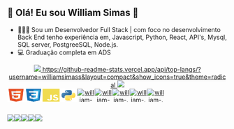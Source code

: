 ##  🌵 Olá! Eu sou William Simas 🌵

- 👨🏻‍💻 Sou um Desenvolvedor Full Stack | com foco no desenvolvimento Back End tenho experiência em, Javascript, Python, React, API's, Mysql, SQL server, PostgreeSQL, Node.js.
- 💻 Graduação completa em ADS
<div align="center">
  <a href="https://github.com/williamsimass">
  <img height="160em" src="https://github-readme-stats.vercel.app/api?username=williamsimass&show_icons=true&theme=radical"/>
    https://github-readme-stats.vercel.app/api/top-langs/?username=williamsimass&layout=compact&show_icons=true&theme=radical
  <img height="160em" src="https://github-readme-stats.vercel.app/api/top-langs/?username=williamsimass&layout=compact&show_icons=true&theme=radical"/>
</div>
 
<div style="text-align: center; display: flex; align-items: center;"><br>
  <img align="center" alt="william-HTML" height="30" width="40" src="https://raw.githubusercontent.com/devicons/devicon/master/icons/html5/html5-original.svg">
  <img align="center" alt="william-CSS" height="30" width="40" src="https://raw.githubusercontent.com/devicons/devicon/master/icons/css3/css3-original.svg">
  <img align="center" alt="william-Js" height="30" width="40" src="https://raw.githubusercontent.com/devicons/devicon/master/icons/javascript/javascript-plain.svg">
  <img align="center" alt="william-Python" height="30" width="40" src="https://raw.githubusercontent.com/devicons/devicon/master/icons/python/python-original.svg">
  <img align="center" alt="william-Github" height="30" width="40" src="https://cdn.jsdelivr.net/gh/devicons/devicon/icons/github/github-original.svg" />
  <img align="center" alt="william-Vscode" height="30" width="40" src="https://cdn.jsdelivr.net/gh/devicons/devicon/icons/vscode/vscode-original.svg" />
  <img align="center" alt="william-.NET" height="30" width="40" src="https://cdn.jsdelivr.net/gh/devicons/devicon/icons/dotnetcore/dotnetcore-original.svg" />
  <img align="center" alt="william-.NET" height="30" width="40" src="https://cdn.jsdelivr.net/gh/devicons/devicon/icons/mongodb/mongodb-original-wordmark.svg" />
  <img align="center" alt="william-.NET" height="30" width="40" src="https://cdn.jsdelivr.net/gh/devicons/devicon/icons/nodejs/nodejs-original-wordmark.svg" />
</div>
  
##

<div style="text-align: center; display: flex; align-items: center;"><br>
  <a href="https://instagram.com/william.mss16" target="_blank"><img src="https://img.shields.io/badge/-Instagram-%23E4405F?style=for-the-badge&logo=instagram&logoColor=white" target="_blank"></a>
 	<a href="https://www.twitch.tv/willostrange" target="_blank"><img src="https://img.shields.io/badge/Twitch-9146FF?style=for-the-badge&logo=twitch&logoColor=white" target="_blank"></a>
  <a href="https://discord.gg/uwillos#2961" target="_blank"><img src="https://img.shields.io/badge/Discord-7289DA?style=for-the-badge&logo=discord&logoColor=white" target="_blank"></a> 
  <a href = "mailto:willsimassousa@gmail.com"><img src="https://img.shields.io/badge/-Gmail-%23333?style=for-the-badge&logo=gmail&logoColor=white" target="_blank"></a>
  <a href="https://www.linkedin.com/in/williamsimas/" target="_blank"><img src="https://img.shields.io/badge/-LinkedIn-%230077B5?style=for-the-badge&logo=linkedin&logoColor=white" target="_blank"></a> 
</div>
  
  ##
  
  
